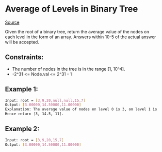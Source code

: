 # Average of Levels in Binary Tree
[Source](https://leetcode.com/problems/average-of-levels-in-binary-tree/)

Given the root of a binary tree, return the average value of the nodes on each level in the form of an array. Answers within 10-5 of the actual answer will be accepted.

## Constraints:

 - The number of nodes in the tree is in the range [1, 10^4].
 - -2^31 <= Node.val <= 2^31 - 1

## Example 1:
```sh
Input: root = [3,9,20,null,null,15,7]
Output: [3.00000,14.50000,11.00000]
Explanation: The average value of nodes on level 0 is 3, on level 1 is 14.5, and on level 2 is 11.
Hence return [3, 14.5, 11].
```

## Example 2:
```sh
Input: root = [3,9,20,15,7]
Output: [3.00000,14.50000,11.00000]
```